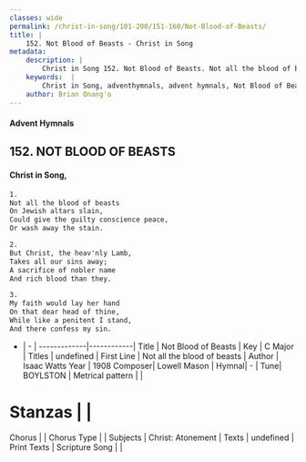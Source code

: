 ```yaml
---
classes: wide
permalink: /christ-in-song/101-200/151-160/Not-Blood-of-Beasts/
title: |
    152. Not Blood of Beasts - Christ in Song
metadata:
    description: |
        Christ in Song 152. Not Blood of Beasts. Not all the blood of beasts On Jewish altars slain, Could give the guilty conscience peace, Or wash away the stain.
    keywords:  |
        Christ in Song, adventhymnals, advent hymnals, Not Blood of Beasts, Not all the blood of beasts. 
    author: Brian Onang'o
---
```


#### Advent Hymnals
## 152. NOT BLOOD OF BEASTS
####  Christ in Song,

```txt
1.
Not all the blood of beasts
On Jewish altars slain,
Could give the guilty conscience peace,
Or wash away the stain.

2.
But Christ, the heav'nly Lamb,
Takes all our sins away;
A sacrifice of nobler name
And rich blood than they.

3.
My faith would lay her hand
On that dear head of thine,
While like a penitent I stand,
And there confess my sin.

```

- |   -  |
-------------|------------|
Title | Not Blood of Beasts |
Key | C Major |
Titles | undefined |
First Line | Not all the blood of beasts |
Author | Isaac Watts
Year | 1908
Composer| Lowell Mason |
Hymnal|  - |
Tune| BOYLSTON |
Metrical pattern | |
# Stanzas |  |
Chorus |  |
Chorus Type |  |
Subjects | Christ: Atonement |
Texts | undefined |
Print Texts | 
Scripture Song |  |
    
